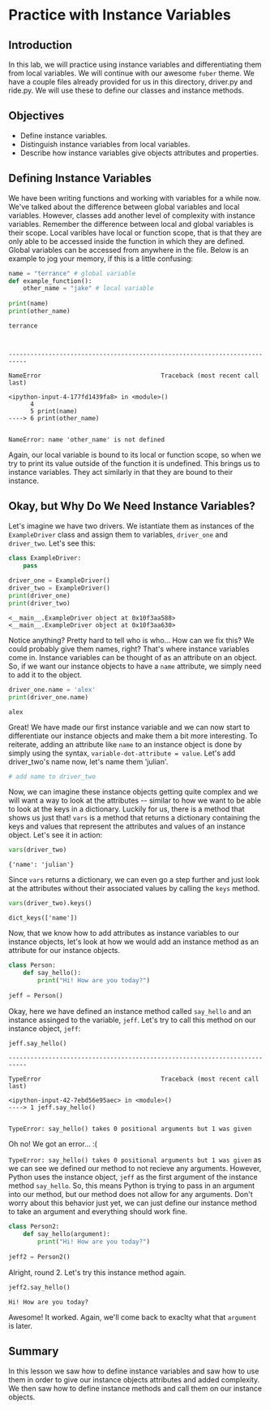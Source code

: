 
# Practice with Instance Variables

## Introduction
In this lab, we will practice using instance variables and differentiating them from local variables. We will continue with our awesome `fuber` theme. We have a couple files already provided for us in this directory, driver.py and ride.py. We will use these to define our classes and instance methods.

## Objectives

* Define instance variables.
* Distinguish instance variables from local variables.
* Describe how instance variables give objects attributes and properties.

## Defining Instance Variables

We have been writing functions and working with variables for a while now. We've talked about the difference between global variables and local variables. However, classes add another level of complexity with instance variables. Remember the difference between local and global variables is their scope. Local varibles have local or function scope, that is that they are only able to be accessed inside the function in which they are defined. Global variables can be accessed from anywhere in the file. Below is an example to jog your memory, if this is a little confusing:  


```python
name = "terrance" # global variable
def example_function():
    other_name = "jake" # local variable
    
print(name)
print(other_name)
```

    terrance



    ---------------------------------------------------------------------------

    NameError                                 Traceback (most recent call last)

    <ipython-input-4-177fd1439fa8> in <module>()
          4 
          5 print(name)
    ----> 6 print(other_name)
    

    NameError: name 'other_name' is not defined


Again, our local variable is bound to its local or function scope, so when we try to print its value outside of the function it is undefined. This brings us to instance variables. They act similarly in that they are bound to their instance.

## Okay, but Why Do We Need Instance Variables?

Let's imagine we have two drivers. We istantiate them as instances of the `ExampleDriver` class and assign them to variables, `driver_one` and `driver_two`. Let's see this:


```python
class ExampleDriver:
    pass
    
driver_one = ExampleDriver()
driver_two = ExampleDriver()
print(driver_one)
print(driver_two)
```

    <__main__.ExampleDriver object at 0x10f3aa588>
    <__main__.ExampleDriver object at 0x10f3aa630>


Notice anything? Pretty hard to tell who is who... How can we fix this? We could probably give them names, right? That's where instance variables come in. Instance variables can be thought of as an attribute on an object. So, if we want our instance objects to have a `name` attribute, we simply need to add it to the object.


```python
driver_one.name = 'alex'
print(driver_one.name)
```

    alex


Great! We have made our first instance variable and we can now start to differentiate our instance objects and make them a bit more interesting. To reiterate, adding an attribute like `name` to an instance object is done by simply using the syntax, `variable-dot-attribute = value`. Let's add driver_two's name now, let's name them 'julian'.


```python
# add name to driver_two
```

Now, we can imagine these instance objects getting quite complex and we will want a way to look at the attributes -- similar to how we want to be able to look at the keys in a dictionary. Luckily for us, there is a method that shows us just that! `vars` is a method that returns a dictionary containing the keys and values that represent the attributes and values of an instance object. Let's see it in action:


```python
vars(driver_two)
```




    {'name': 'julian'}



Since `vars` returns a dictionary, we can even go a step further and just look at the attributes without their associated values by calling the `keys` method.


```python
vars(driver_two).keys()
```




    dict_keys(['name'])



Now, that we know how to add attributes as instance variables to our instance objects, let's look at how we would add an instance method as an attribute for our instance objects.


```python
class Person:
    def say_hello():
        print("Hi! How are you today?")
        
jeff = Person()
```

Okay, here we have defined an instance method called `say_hello` and an instance assinged to the variable, `jeff`. Let's try to call this method on our instance object, `jeff`: 


```python
jeff.say_hello()
```


    ---------------------------------------------------------------------------

    TypeError                                 Traceback (most recent call last)

    <ipython-input-42-7ebd56e95aec> in <module>()
    ----> 1 jeff.say_hello()
    

    TypeError: say_hello() takes 0 positional arguments but 1 was given


Oh no! We got an error... :( 

`TypeError: say_hello() takes 0 positional arguments but 1 was given` as we can see we defined our method to not recieve any arguments. However, Python uses the instance object, `jeff` as the first argument of the instance method `say_hello`. So, this means Python is trying to pass in an argument into our method, but our method does not allow for any arguments. Don't worry about this behavior just yet, we can just define our instance method to take an argument and everything should work fine.


```python
class Person2:
    def say_hello(argument):
        print("Hi! How are you today?")
        
jeff2 = Person2()
```

Alright, round 2. Let's try this instance method again.


```python
jeff2.say_hello()
```

    Hi! How are you today?


Awesome! It worked. Again, we'll come back to exaclty what that `argument` is later. 

## Summary
In this lesson we saw how to define instance variables and saw how to use them in order to give our instance objects attributes and added complexity. We then saw how to define instance methods and call them on our instance objects. 
